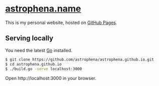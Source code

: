 # [astrophena.name](https://astrophena.name)

This is my personal website, hosted on [GitHub Pages](https://pages.github.com).

## Serving locally

You need the latest [Go](https://go.dev) installed.

```sh
$ git clone https://github.com/astrophena/astrophena.github.io.git
$ cd astrophena.github.io
$ ./build.go -serve localhost:3000
```

Open http://localhost:3000 in your browser.

